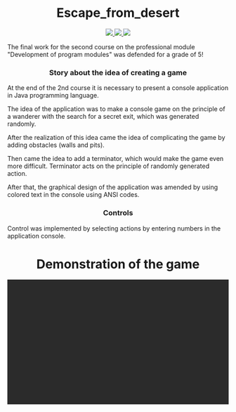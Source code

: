 <h1 align="center":>Escape_from_desert</h1>
<div align="center">
  <a href="https://github.com/K1rsN7/Escape_from_the_desert/issues">
		<img src="https://img.shields.io/github/issues/K1rsN7/Escape_from_the_desert?color=4A73DF&labelColor=1C2325&style=for-the-badge">
	</a>
	<a href="https://github.com/K1rsN7/Escape_from_the_desert/stargazers">
		<img src="https://img.shields.io/github/stars/K1rsN7/Escape_from_the_desert?color=4A73DF&labelColor=1C2325&style=for-the-badge">
	</a>
	<a href="./LICENSE">
		<img src="https://img.shields.io/github/license/K1rsN7/Escape_from_the_desert?color=4A73DF&labelColor=1C2325&style=for-the-badge">
	</a>
</div>
<p>The final work for the second course on the professional module "Development of program modules" was defended for a grade of 5! </p>

<h3 align="center">Story about the idea of creating a game</h3>
<p>At the end of the 2nd course it is necessary to present a console application in Java programming language.</p>
<p>The idea of the application was to make a console game on the principle of a wanderer with the search for a secret exit, which was generated randomly. </p>
<p>After the realization of this idea came the idea of complicating the game by adding obstacles (walls and pits).</p>
<p>Then came the idea to add a terminator, which would make the game even more difficult. Terminator acts on the principle of randomly generated action. </p>
<p>After that, the graphical design of the application was amended by using colored text in the console using ANSI codes.</p>
<h3 align="center">Controls</h3>
<p>Control was implemented by selecting actions by entering numbers in the application console.</p>

<h1 align="center">Demonstration of the game</h1>
<div align="center">
  <img src="https://github.com/K1rsN7/Escape_from_the_desert/blob/master/GamePlay.gif">
</div>
